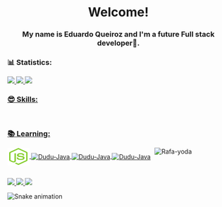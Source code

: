 <h1 align="center">
Welcome!
</h1>

<h3>
<p align="center">
My name is Eduardo Queiroz and I'm a future Full stack developer🚀.<br/>
  
  
</p></h3>


 

<h3>📊 Statistics:</h3>

 <div>
  <a href="https://github.com/duardoqueiroz">
  <img height="180em" src="https://github-readme-stats.vercel.app/api?username=duardoqueiroz&show_icons=true&theme=github_dark&include_all_commits=true&count_private=true"/>
  <img height="180em" src="https://github-readme-stats.vercel.app/api/top-langs/?username=duardoqueiroz&layout=compact&langs_count=7&theme=github_dark"/>
   <img src="https://github-profile-trophy.vercel.app/?username=duardoqueiroz&theme=darkhub&margin-w=9&hide_border=true">
</div>
 
  
   <h3>😎 Skills:</h3>
  
<div style="display: inline_block"><br>
  <h3>📚 Learning:</h3>
  <img align="center" alt="Dudu-node" height="40" width="50" src="https://raw.githubusercontent.com/devicons/devicon/master/icons/nodejs/nodejs-plain.svg">
<img align="center" alt="Dudu-Java" height="40" width="50" src="https://cdn.jsdelivr.net/gh/devicons/devicon/icons/java/java-plain.svg">
<img align="center" alt="Dudu-Java" height="40" width="50" src="https://cdn.jsdelivr.net/gh/devicons/devicon/icons/mysql/mysql-plain-wordmark.svg"> 
<img align="center" alt="Dudu-Java" height="40" width="50" src="https://cdn.jsdelivr.net/gh/devicons/devicon/icons/javascript/javascript-original.svg"> 
   <img align="right" alt="Rafa-yoda" heigh= "160" width="170" src="https://c.tenor.com/KOMN72qhJ-sAAAAC/haikyuu-hinata.gif">
</div>
  
  ##
  </p>
<a href="mailto:eduardoldq1@gmail.com" alt="Gmail">
  <img src="https://img.shields.io/badge/mail.eduardoldq1@gmail.com-F74141?style=for-the-badge&logoColor=white&logo=gmail&link=mailto:mail.eduardoldq1@gmail.com"/>
</a>
<a href="https://www.linkedin.com/in/eduardo-queiroz-2785ba215/">
  <img src="https://img.shields.io/badge/Eduardo%20Queiroz-0e76a8?style=for-the-badge&logo=Linkedin&link=https://www.linkedin.com/in/eduardo-queiroz-2785ba215/"/>
</a>
<a href="https://www.instagram.com/_dudu.lucio16/">
  <img src="https://img.shields.io/badge/Eduardo%20Queiroz-ba24c3?style=for-the-badge&logo=Instagram&link=https://www.instagram.com/_dudu.lucio16/"/>
</a>

 
  ![Snake animation](https://github.com/duardoqueiroz/duardoqueiroz/blob/output/github-contribution-grid-snake.svg)
 

